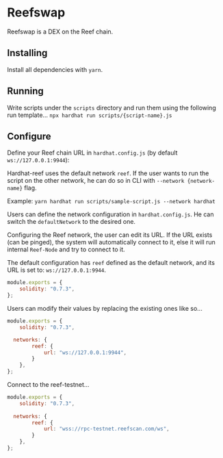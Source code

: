 # Reefswap

Reefswap is a DEX on the Reef chain.

## Installing

Install all dependencies with `yarn`.

## Running
Write scripts under the `scripts` directory and run them using the following run template...
`npx hardhat run scripts/{script-name}.js`


## Configure
Define your Reef chain URL in `hardhat.config.js` (by default `ws://127.0.0.1:9944`):

Hardhat-reef uses the default network `reef`.
If the user wants to run the script on the other network, he can do so in CLI with `--network {network-name}` flag.

Example:
`yarn hardhat run scripts/sample-script.js --network hardhat`

Users can define the network configuration in `hardhat.config.js`.
He can switch the `defaultNetwork` to the desired one.

Configuring the Reef network, the user can edit its URL. If the URL exists (can be pinged), the system will automatically connect to it, else it will run internal `Reef-Node` and try to connect to it.

The default configuration has `reef` defined as the default network, and its URL is set to: `ws://127.0.0.1:9944`.
```javascript
module.exports = {
	solidity: "0.7.3",
};
```

Users can modify their values by replacing the existing ones like so...
```javascript
module.exports = {
	solidity: "0.7.3",

  networks: {
		reef: {
			url: "ws://127.0.0.1:9944",
		}
	},
};
```

Connect to the reef-testnet...
```javascript
module.exports = {
	solidity: "0.7.3",
	
  networks: {
		reef: {
			url: "wss://rpc-testnet.reefscan.com/ws",
		}
	},
};
```
